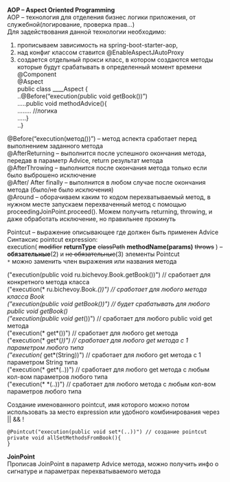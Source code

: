 **AOP – Aspect Oriented Programming**<br>
AOP – технология для отделения бизнес логики приложения, от служебной(логирование, проверка прав…)<br>
Для задействования данной технологии необходимо:
1. прописываем зависимость на spring-boot-starter-aop, 
2. над конфиг классом ставится @EnableAspectJAutoProxy
3. создается отдельный прокси класс, в котором создаются методы которые будут срабатывать в определенный момент времени<br>
   @Component<br>
   @Aspect<br>
   public class ____Aspect {<br>
   ..@Before(“execution(public void getBook())”)<br>
   .....public void methodAdvice(){<br>
   ........     //логика<br>
   .....}<br>
   ..}

@Before(“execution(метод())”) – метод аспекта сработает перед выполнением заданного метода<br>
@AfterReturning – выполнится после успешного окончания метода, передав в параметр Advice, return результат метода<br>
@AfterThrowing – выполнится после окончания метода только если было выброшено исключение<br>
@After/ After finally – выполнится в любом случае после окончания метода (было/не было исключения)<br>
@Around – оборачиваем каким то кодом перехватываемый метод, в нужном месте запускаем перехваченный метод с помощью proceedingJoinPoint.proceed(). Можем получить returning, throwing, и даже обработать исключение, но правильнее прокинуть<br>

Pointcut – выражение описывающее где должен быть применен Advice<br>
Синтаксис pointcut expression:<br>
execution( ~~modifier~~ **returnType** ~~classPath~~ **methodName(params)** ~~throws~~ ) – **обязательные**(2) и ~~не обязательные~~(3) элементы Pointcut<br>
`*` можно заменить член выражения или названия метода<br>

  ("execution(public void ru.bichevoy.Book.getBook())") // сработает для конкретного метода класса<br>
  ("execution(* ru.bichevoy.Book.*())") // сработает для любого метода класса Book<br>
  ("execution(public void getBook())") // будет срабатывать для любого public void getBook()<br>
  ("execution(public void get*())") // сработает для любого public void get метода<br>
  ("execution(* get*())") // сработает для любого get метода<br>
  ("execution(* get*(*))") // сработает для любого get метода c 1 параметром любого типа<br>
  ("execution(* get*(String))") // сработает для любого get метода c 1 параметром String типа<br>
  ("execution(* get*(..))") // сработает для любого get метода c любым кол-вом параметров любого типа<br>
  ("execution(* *(..))") // сработает для любого метода c любым кол-вом параметров любого типа<br>

Создание именованного pointcut, имя которого можно потом использовать за место expression или удобного комбинирования через ||  &&  !

    @Pointcut("execution(public void set*(..))") // создание pointcut
    private void allSetMethodsFromBook(){
    }

**JoinPoint**<br>
Прописав JoinPoint в параметр Advice метода, можно получить инфо о сигнатуре и параметрах перехватываемого метода


